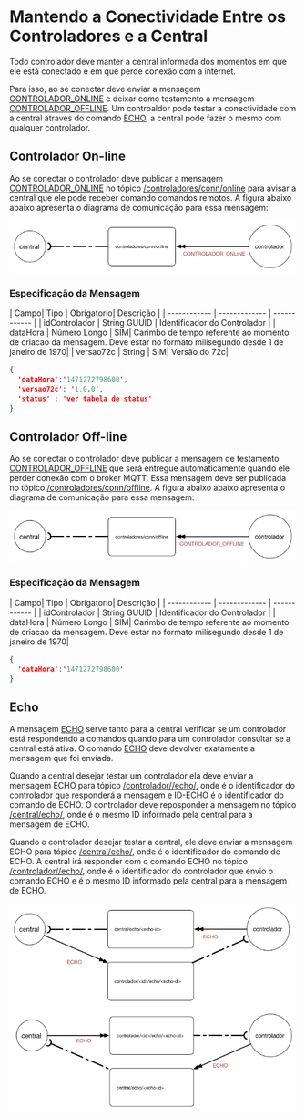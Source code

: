 # Mantendo a Conectividade Entre os Controladores e a Central
Todo controlador deve manter a central informada dos momentos em que ele está conectado e em que perde conexão com a internet.


Para isso, ao se conectar deve enviar a mensagem [CONTROLADOR_ONLINE](#CONTROLADOR_ONLINE) e deixar como testamento a mensagem [CONTROLADOR_OFFLINE](#CONTROLADOR_OFFLINE).
Um controaldor pode testar a conectividade com a central atraves do comando [ECHO](#ECHO), a central pode fazer o mesmo com qualquer
controlador.

## Controlador On-line
Ao se conectar o controlador deve publicar a mensagem [CONTROLADOR_ONLINE](#CONTROLADOR_ONLINE) no tópico [/controladores/conn/online](comunicao/topicos#controladores_conn_online) para avisar a central 
que ele pode receber comando comandos remotos. A figura abaixo abaixo apresenta o diagrama de comunicação para essa mensagem:

![CONTROLADOR_ONLINE](/img/CONTROLADOR_ONLINE.png)

### Especificação da Mensagem
| Campo| Tipo | Obrigatorio| Descrição |
| ------------ | ------------- | ------------ |
| idControlador | String GUUID | Identificador do Controlador |
| dataHora | Número Longo | SIM|  Carimbo de tempo referente ao momento de criacao da mensagem. Deve estar no formato milisegundo desde 1 de janeiro de 1970|
| versao72c | String | SIM|  Versão do 72c|

```JSON
{
  'dataHora':'1471272798600',
  'versao72c': '1.0.0',
  'status' : 'ver tabela de status'
}
```



## Controlador Off-line
Ao se conectar o controlador deve publicar a mensagem de testamento [CONTROLADOR_OFFLINE](#CONTROLADOR_OFFLINE) que será entregue automaticamente quando ele perder conexão com o broker MQTT. Essa mensagem deve ser publicada no tópico [/controladores/conn/offline](comunicao/topicos#controladores_conn_offline). A figura abaixo abaixo apresenta o diagrama de comunicação para essa mensagem:

![CONTROLADOR_ONLINE](/img/CONTROLADOR_OFFLINE.png)

### Especificação da Mensagem
| Campo| Tipo | Obrigatorio| Descrição |
| ------------ | ------------- | ------------ |
| idControlador | String GUUID | Identificador do Controlador |
| dataHora | Número Longo | SIM|  Carimbo de tempo referente ao momento de criacao da mensagem. Deve estar no formato milisegundo desde 1 de janeiro de 1970|

```JSON
{
  'dataHora':'1471272798600'
}
```

## Echo
A mensagem [ECHO](#ECHO) serve tanto para a central verificar se um controlador está respondendo a comandos quando para um controlador consultar se a central está ativa. O comando [ECHO](#ECHO) deve devolver exatamente a mensagem que foi enviada. 

Quando a central desejar testar um controlador ela deve enviar a mensagem ECHO para tópico [/controlador/<ID>/echo/<ID-ECHO>](comunicao/topicos#controlador_echo), onde <ID> é o identificador do controlador que responderá a mensagem e ID-ECHO é o identificador do comando de ECHO. O controlador deve reposponder a mensagem no tópico [/central/echo/<ID-ECHO>](comunicao/topicos#central_echo), onde <ID-ECHO> é o mesmo ID informado pela central para a mensagem de ECHO.

Quando o controlador desejar testar a central, ele deve enviar a mensagem ECHO para tópico [/central/echo/<ID-ECHO>](comunicao/topicos#central_echo), onde <ID-ECHO> é o identificador do comando de ECHO. A central irá responder com o comando ECHO no tópico [/controlador/<ID>/echo/<ID-ECHO>](comunicao/topicos#controlador_echo), onde <ID> é o identificador do controlador que envio o comando ECHO e <ID-ECHO> é o mesmo ID informado pela central para a mensagem de ECHO.
  

![CONTROLADOR_ONLINE](/img/ECHO.png)
